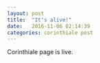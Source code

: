 ```yaml
---
layout: post
title:  "It's alive!"
date:   2016-11-06 02:14:39
categories: corinthiale post
---
```

Corinthiale page is live.

